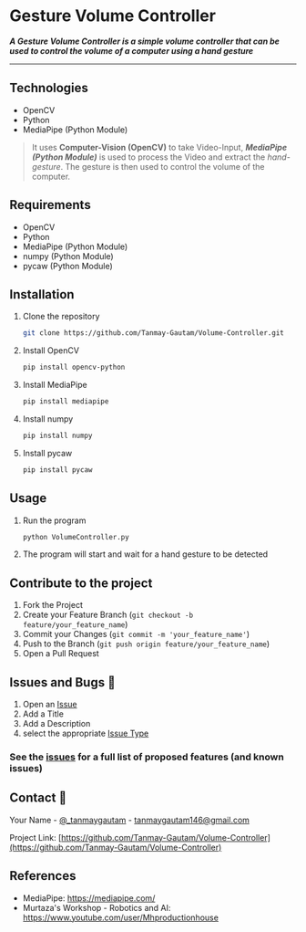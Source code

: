 <!-- readme file for gesture colume controller -->
# Gesture Volume Controller

<!-- About the project -->
***A Gesture Volume Controller is a simple volume controller that can be used to control the volume of a computer using a hand gesture***

---
<!-- Technologies -->
## Technologies
<!-- OpenCV, Python, MediaPipe (Python Module) -->
- OpenCV
- Python
- MediaPipe (Python Module)

<!-- How it works -->
>It uses **Computer-Vision (OpenCV)** to take Video-Input, ***MediaPipe (Python Module)*** is used to process the Video and extract the *hand-gesture*. The gesture is then used to control the volume of the computer.

<!-- Requirements -->
## Requirements

- OpenCV
- Python
- MediaPipe (Python Module)
- numpy (Python Module)
- pycaw (Python Module)

## Installation

1. Clone the repository

    ```sh
    git clone https://github.com/Tanmay-Gautam/Volume-Controller.git
    ```

2. Install OpenCV

    ```sh
    pip install opencv-python
    ```

3. Install MediaPipe

    ```sh
    pip install mediapipe
    ```

4. Install numpy

    ```sh
    pip install numpy
    ```

5. Install pycaw

    ```sh
    pip install pycaw
    ```

## Usage

1. Run the program

    ```sh
    python VolumeController.py
    ```

2. The program will start and wait for a hand gesture to be detected

## Contribute to the project

1. Fork the Project
2. Create your Feature Branch (`git checkout -b feature/your_feature_name`)
3. Commit your Changes (`git commit -m 'your_feature_name'`)
4. Push to the Branch (`git push origin feature/your_feature_name`)
5. Open a Pull Request

## Issues and Bugs 🐞

1. Open an [Issue](https://github.com/Tanmay-Gautam/Volume-Controller/issues)
2. Add a Title
3. Add a Description
4. select the appropriate [Issue Type](https://docs.github.com/en/actions/managing-issues-and-pull-requests/using-github-actions-for-project-management)

### See the [issues](https://github.com/Tanmay-Gautam/Volume-Controller/issues) for a full list of proposed features (and known issues)

## Contact 💬

Your Name - [@_tanmaygautam](https://instagram.com/_tanmaygautam) - tanmaygautam146@gmail.com

Project Link: [https://github.com/Tanmay-Gautam/Volume-Controller](https://github.com/Tanmay-Gautam/Volume-Controller)

## References

- MediaPipe: <https://mediapipe.com/>
- Murtaza's Workshop - Robotics and AI: <https://www.youtube.com/user/Mhproductionhouse>
